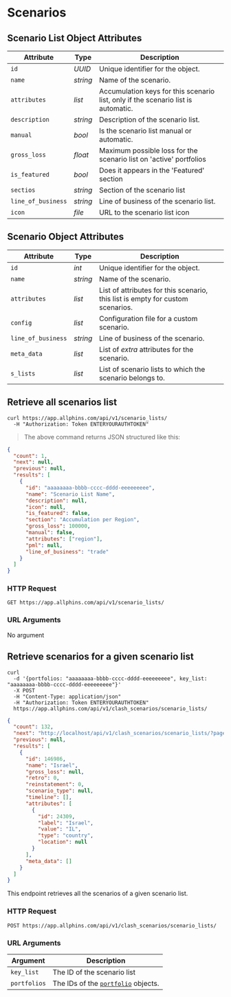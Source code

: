 # Scenarios

## Scenario List Object Attributes

| Attribute          | Type     | Description                                                                       |
| ------------------ | -------- | --------------------------------------------------------------------------------- |
| `id`               | _UUID_   | Unique identifier for the object.                                                 |
| `name`             | _string_ | Name of the scenario.                                                             |
| `attributes`       | _list_   | Accumulation keys for this scenario list, only if the scenario list is automatic. |
| `description`      | _string_ | Description of the scenario list.                                                 |
| `manual`           | _bool_   | Is the scenario list manual or automatic.                                         |
| `gross_loss`       | _float_  | Maximum possible loss for the scenario list on 'active' portfolios                |
| `is_featured`      | _bool_   | Does it appears in the 'Featured' section                                         |
| `sectios`          | _string_ | Section of the scenario list                                                      |
| `line_of_business` | _string_ | Line of business of the scenario list.                                            |
| `icon`             | _file_   | URL to the scenario list icon                                                     |

## Scenario Object Attributes

| Attribute          | Type     | Description                                                                    |
| ------------------ | -------- | ------------------------------------------------------------------------------ |
| `id`               | _int_    | Unique identifier for the object.                                              |
| `name`             | _string_ | Name of the scenario.                                                          |
| `attributes`       | _list_   | List of attributes for this scenario, this list is empty for custom scenarios. |
| `config`           | _list_   | Configuration file for a custom scenario.                                      |
| `line_of_business` | _string_ | Line of business of the scenario.                                              |
| `meta_data`        | _list_   | List of _extra_ attributes for the scenario.                                   |
| `s_lists`          | _list_   | List of scenario lists to which the scenario belongs to.                       |

## Retrieve all scenarios list

```shell
curl https://app.allphins.com/api/v1/scenario_lists/
  -H "Authorization: Token ENTERYOURAUTHTOKEN"
```

> The above command returns JSON structured like this:

```json
{
  "count": 1,
  "next": null,
  "previous": null,
  "results": [
    {
      "id": "aaaaaaaa-bbbb-cccc-dddd-eeeeeeeee",
      "name": "Scenario List Name",
      "description": null,
      "icon": null,
      "is_featured": false,
      "section": "Accumulation per Region",
      "gross_loss": 100000,
      "manual": false,
      "attributes": ["region"],
      "pml": null,
      "line_of_business": "trade"
    }
  ]
}
```

### HTTP Request

`GET https://app.allphins.com/api/v1/scenario_lists/`

### URL Arguments

No argument

## Retrieve scenarios for a given scenario list

```shell
curl
  -d '{portfolios: "aaaaaaaa-bbbb-cccc-dddd-eeeeeeeee", key_list: "aaaaaaaa-bbbb-cccc-dddd-eeeeeeeee"}'
  -X POST
  -H "Content-Type: application/json"
  -H "Authorization: Token ENTERYOURAUTHTOKEN"
  https://app.allphins.com/api/v1/clash_scenarios/scenario_lists/
```

```json
{
  "count": 132,
  "next": "http://localhost/api/v1/clash_scenarios/scenario_lists/?page=2",
  "previous": null,
  "results": [
    {
      "id": 146986,
      "name": "Israel",
      "gross_loss": null,
      "retro": 0,
      "reinstatement": 0,
      "scenario_type": null,
      "timeline": [],
      "attributes": [
        {
          "id": 24309,
          "label": "Israel",
          "value": "IL",
          "type": "country",
          "location": null
        }
      ],
      "meta_data": []
    }
  ]
}
```

This endpoint retrieves all the scenarios of a given scenario list.

### HTTP Request

`POST https://app.allphins.com/api/v1/clash_scenarios/scenario_lists/`

### URL Arguments

| Argument     | Description                                      |
| ------------ | ------------------------------------------------ |
| `key_list`   | The ID of the scenario list                      |
| `portfolios` | The IDs of the [`portfolio`](#portfolios) objects. |
